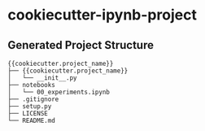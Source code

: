 # cookiecutter-ipynb-project

## Generated Project Structure
    {{cookiecutter.project_name}}
    ├── {{cookiecutter.project_name}}
    │   └── __init__.py
    ├── notebooks
    │   └── 00_experiments.ipynb
    ├── .gitignore
    ├── setup.py
    ├── LICENSE
    └── README.md
